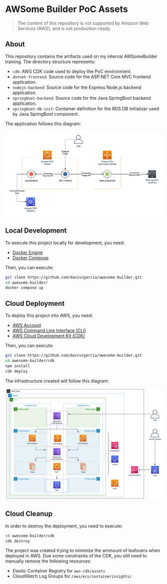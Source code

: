 # AWSome Builder PoC Assets

> The content of this repository is not supported by Amazon Web Services (AWS), and is not production-ready.

## About

This repository contains the artifacts used on my internal AWSomeBuilder training. The directory structure represents:

 - `cdk`: AWS CDK code used to deploy the PoC environment.
 - `dotnet-frontend`: Source code for the ASP.NET Core MVC frontend application.
 - `nodejs-backend`: Source code for the Express Node.js backend application.
 - `springboot-backend`: Source code for the Java SpringBoot backend application.
 - `springboot-db-init`: Container definition for the RDS DB Initializer used by Java SpringBoot component.

The application follows this diagram:

![Application Diagram](diagrams/application.png)

## Local Development

To execute this project locally for development, you need:

 - [Docker Engine](https://docs.docker.com/engine/install/)
 - [Docker Compose](https://docs.docker.com/compose/install/)

 Then, you can execute:

 ```bash
git clone https://github.com/davivcgarcia/awesome-builder.git
cd awesome-builder/
docker compose up
```

## Cloud Deployment

To deploy this project into AWS, you need:

 - [AWS Account](https://aws.amazon.com/resources/create-account/)
 - [AWS Command Line Interface (CLI)](https://docs.aws.amazon.com/cli/latest/userguide/install-cliv2.html)
 - [AWS Cloud Development Kit (CDK)](https://docs.aws.amazon.com/cdk/latest/guide/getting_started.html)

Then, you can execute:

```bash
git clone https://github.com/davivcgarcia/awesome-builder.git
cd awesome-builder/cdk
npm install
cdk deploy
```

The infrastructure created will follow this diagram:

![Infrastructure Diagram](diagrams/infrastructure.png)

## Cloud Cleanup

In order to destroy the deployment, you need to execute:

```bash
cd awesome-builder/cdk
cdk destroy
```

The project was created trying to minimize the ammount of leafovers when deployed in AWS. Due some constraints of the CDK, you still need to manually remove the following resources:

 - Elastic Container Registry for `aws-cdk/assets`
 - CloudWatch Log Groups for `/aws/ecs/containerinsights/`
